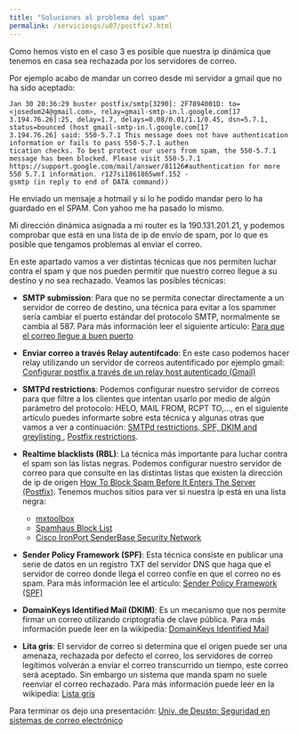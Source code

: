 ```yaml
---
title: "Soluciones al problema del spam"
permalink: /serviciosgs/u07/postfix7.html
---
```


Como hemos visto en el caso 3 es posible que nuestra ip dinámica que tenemos en casa sea rechazada por los servidores de correo. 

Por ejemplo acabo de mandar un correo desde mi servidor a gmail que no ha sido aceptado:

	Jan 30 20:36:29 buster postfix/smtp[3290]: 2F7894001D: to=<josedom24@gmail.com>, relay=gmail-smtp-in.l.google.com[17
	3.194.76.26]:25, delay=1.7, delays=0.08/0.01/1.1/0.45, dsn=5.7.1, status=bounced (host gmail-smtp-in.l.google.com[17
	3.194.76.26] said: 550-5.7.1 This message does not have authentication information or fails to pass 550-5.7.1 authen
	tication checks. To best protect our users from spam, the 550-5.7.1 message has been blocked. Please visit 550-5.7.1  https://support.google.com/mail/answer/81126#authentication for more 550 5.7.1 information. r127si1861865wmf.152 - 
	gsmtp (in reply to end of DATA command))

He enviado un mensaje a hotmail y si lo he podido mandar pero lo ha guardado en el SPAM. Con yahoo me ha pasado lo mismo.

Mi dirección dinámica asignada a mi router es la 190.131.201.21, y podemos comprobar que está en una lista de ip de envío de spam, por lo que es posible que tengamos problemas al enviar el correo.


En este apartado vamos a ver distintas técnicas que nos permiten luchar contra el spam y que nos pueden permitir que nuestro correo llegue a su destino y no sea rechazado. Veamos las posibles técnicas:

* **SMTP submission**: Para que no se permita conectar directamente a un servidor de correo de destino, una técnica para evitar a los spammer sería cambiar el puerto estándar del protocolo SMTP, normalmente se cambia al 587. Para más información leer el siguiente artículo: [Para que el correo llegue a buen puerto](http://blog.arsys.es/para-que-el-correo-llegue-a-buen-puerto/)

* **Enviar correo a través Relay autentifcado**: En este caso podemos hacer relay utilizando un servidor de correos autentificado por ejemplo gmail: [Configurar postfix a través de un relay host autenticado (Gmail)](http://albertomolina.wordpress.com/2009/01/04/configurar-postfix-a-traves-de-un-relay-host-autenticado-gmail/)

* **SMTPd restrictions**: Podemos configurar nuestro servidor de correos para que filtre a los clientes que intentan usarlo por medio de algún parámetro del protocolo: HELO, MAIL FROM, RCPT TO,..., en el siguiente artículo puedes informarte sobre esta técnica y algunas otras que vamos a ver a continuación: [SMTPd restrictions, SPF, DKIM and greylisting ](https://workaround.org/ispmail/wheezy/smtpd-restrictions-spf-dkim-and-greylisting), [Postfix restrictions](https://wiki.centos.org/HowTos/postfix_restrictions).

* **Realtime blacklists (RBL)**: La técnica más importante para luchar contra el spam son las listas negras. Podemos configurar nuestro servidor de correo para que consulte en las distintas listas que existen la dirección de ip de origen [How To Block Spam Before It Enters The Server (Postfix)](https://www.howtoforge.com/block_spam_at_mta_level_postfix). Tenemos muchos sitios para ver si nuestra ip está en una lista negra:
	* [mxtoolbox ](http://mxtoolbox.com/blacklists.aspx)
	* [Spamhaus Block List ](http://www.spamhaus.org/sbl/index.lasso)
	* [Cisco IronPort SenderBase Security Network ](http://www.senderbase.org/)

* **Sender Policy Framework (SPF)**: Esta técnica consiste en publicar una serie de datos en un registro TXT del servidor DNS que haga que el servidor de correo donde llega el correo confíe en que el correo no es spam. Para más información lee el artículo: [Sender Policy Framework (SPF)](https://github.com/josedom24/serviciosgs_doc/raw/master/correo/doc/SPF.pdf)

* **DomainKeys Identified Mail (DKIM)**: Es un mecanismo que nos permite firmar un correo utilizando criptografía de clave pública. Para más información puede leer en la wikipedia: [DomainKeys Identified Mail](https://es.wikipedia.org/wiki/DomainKeys_Identified_Mail) 

* **Lita gris**: El servidor de correo si determina que el origen puede ser una amenaza, rechazada por defecto el correo, los servidores de correo legítimos volverán a enviar el correo transcurrido un tiempo, este correo será aceptado. Sin embargo un sistema que manda spam no suele reenviar el correo rechazado. Para más información puede leer en la wikipedia: [Lista gris](https://es.wikipedia.org/wiki/Lista_gris) 

Para terminar os dejo una presentación: [Univ. de Deusto: Seguridad en sistemas de correo electrónico](http://www.slideshare.net/alvmarin/seguridad-en-sistemas-de-correo-electrnico-3131736)